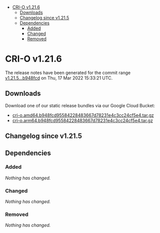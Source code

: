 - [CRI-O v1.21.6](#cri-o-v1216)
  - [Downloads](#downloads)
  - [Changelog since v1.21.5](#changelog-since-v1215)
  - [Dependencies](#dependencies)
    - [Added](#added)
    - [Changed](#changed)
    - [Removed](#removed)

# CRI-O v1.21.6

The release notes have been generated for the commit range
[v1.21.5...b948fcd](https://github.com/cri-o/cri-o/compare/v1.21.5...b948fcd95584228483667d78231e4c3cc24cf5e4) on Thu, 17 Mar 2022 15:33:21 UTC.

## Downloads

Download one of our static release bundles via our Google Cloud Bucket:

- [cri-o.amd64.b948fcd95584228483667d78231e4c3cc24cf5e4.tar.gz](https://storage.googleapis.com/k8s-conform-cri-o/artifacts/cri-o.amd64.b948fcd95584228483667d78231e4c3cc24cf5e4.tar.gz)
- [cri-o.arm64.b948fcd95584228483667d78231e4c3cc24cf5e4.tar.gz](https://storage.googleapis.com/k8s-conform-cri-o/artifacts/cri-o.arm64.b948fcd95584228483667d78231e4c3cc24cf5e4.tar.gz)

## Changelog since v1.21.5

## Dependencies

### Added
_Nothing has changed._

### Changed
_Nothing has changed._

### Removed
_Nothing has changed._
